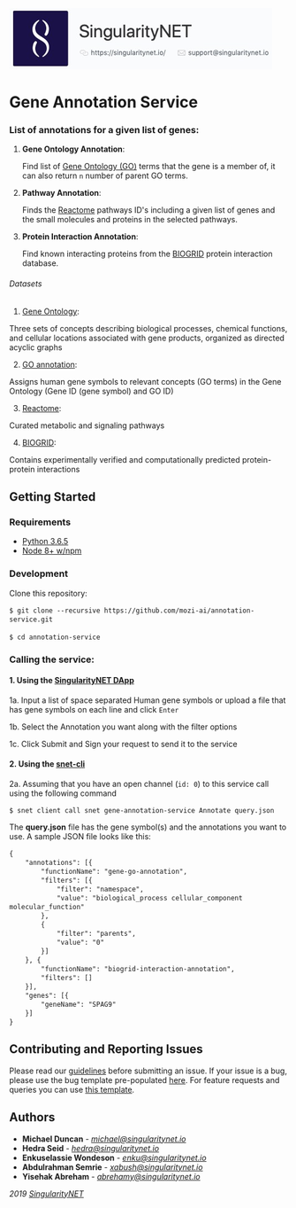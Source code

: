 [issue-template]: ../../../../../issues/new?template=BUG_REPORT.md
[feature-template]: ../../../../../issues/new?template=FEATURE_REQUEST.md

![singnetlogo](../assets/singnet-logo.jpg?raw=true 'SingularityNET')

# Gene Annotation Service


### List of annotations for a given list of genes:

1. **Gene Ontology Annotation**:

	Find list of [Gene Ontology (GO)](http://geneontology.org/) terms that the gene is a member of, it can also return `n` number of parent GO terms.

2. **Pathway Annotation**:

	Finds the [Reactome](https://reactome.org/) pathways ID's including a given list of genes and the small molecules and proteins in the selected pathways.

3. **Protein Interaction Annotation**:

	Find known interacting proteins from the [BIOGRID](https://thebiogrid.org/) protein interaction database.

###### Datasets

1. [Gene Ontology](http://www.berkeleybop.org/ontologies/go.obo):

Three sets of concepts describing biological processes, chemical functions, and cellular locations associated with gene products, organized as directed acyclic graphs

2.  [GO annotation](http://geneontology.org/gene-associations/gene_association.goa_ref_human.gz):

Assigns human gene symbols to relevant concepts (GO terms) in the Gene Ontology
(Gene ID (gene symbol) and GO ID)


3. [Reactome](https://reactome.org/download/current/interactors/reactome.homo_sapiens.interactions.psi-mitab.txt):

Curated metabolic and signaling pathways



4. [BIOGRID](BIOGRID-ORGANISM-Homo_sapiens-3.5.166.tab2.txt):

Contains experimentally verified and computationally predicted protein-protein interactions


## Getting Started


### Requirements

- [Python 3.6.5](https://www.python.org/downloads/release/python-365/)
- [Node 8+ w/npm](https://nodejs.org/en/download/)



### Development

Clone this repository:

```
$ git clone --recursive https://github.com/mozi-ai/annotation-service.git

$ cd annotation-service
```

### Calling the service:


#### 1. Using the [SingularityNET DApp](beta.singularitynet.io)

1a. Input a list of space separated Human gene symbols or upload a file that has gene symbols on each line and click `Enter`

1b. Select the Annotation you want along with the filter options

1c. Click Submit and Sign your request to send it to the service


#### 2. Using the [snet-cli](https://github.com/singnet/snet-cli)

2a. Assuming that you have an open channel (`id: 0`) to this service call using the following command

```
$ snet client call snet gene-annotation-service Annotate query.json
```

The **query.json** file has the gene symbol(s) and the annotations you want to use. A sample JSON file looks like this:



    {
        "annotations": [{
            "functionName": "gene-go-annotation",
            "filters": [{
                "filter": "namespace",
                "value": "biological_process cellular_component molecular_function"
            },
            {
                "filter": "parents",
                "value": "0"
            }]
        }, {
            "functionName": "biogrid-interaction-annotation",
            "filters": []
        }],
        "genes": [{
            "geneName": "SPAG9"
        }]
    }

## Contributing and Reporting Issues

Please read our [guidelines](https://github.com/singnet/wiki/blob/master/guidelines/CONTRIBUTING.md#submitting-an-issue) before submitting an issue.
If your issue is a bug, please use the bug template pre-populated [here][issue-template].
For feature requests and queries you can use [this template][feature-template].

## Authors
* **Michael Duncan** - *michael@singularitynet.io*
* **Hedra Seid** - *hedra@singularitynet.io*
* **Enkuselassie Wondeson** - *enku@singularitynet.io*
* **Abdulrahman Semrie** - *xabush@singularitynet.io*
* **Yisehak Abreham** - *abrehamy@singularitynet.io* 

<i class="fa fa-copyright"/>2019 [SingularityNET](https://www.singularitynet.io)
